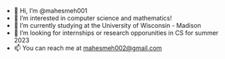 - 👋 Hi, I’m @mahesmeh001
- 👀 I’m interested in computer science and mathematics!
- 🌱 I’m currently studying at the University of Wisconsin - Madison
- 💞️ I’m looking for internships or research opporunities in CS for summer 2023
- 📫 You can reach me at mahesmeh002@gmail.com

<!---
mahesmeh001/mahesmeh001 is a ✨ special ✨ repository because its `README.md` (this file) appears on your GitHub profile.
You can click the Preview link to take a look at your changes.
--->
